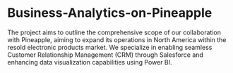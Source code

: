# Business-Analytics-on-Pineapple
The project aims to outline the comprehensive scope of our collaboration with Pineapple, aiming to expand its operations in North America within the resold electronic products market. We specialize in enabling seamless Customer Relationship Management (CRM) through Salesforce and enhancing data visualization capabilities using Power BI.
